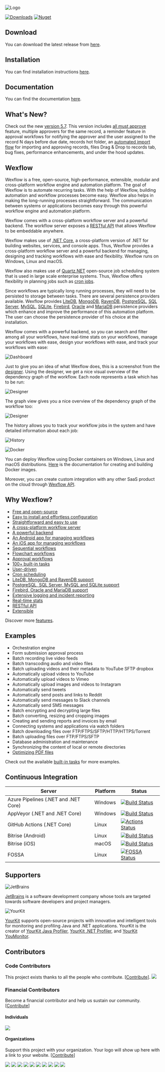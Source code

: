 ![Logo](https://aelassas.github.io/wexflow/images/wd-logo-4.jpg)

[![Downloads](https://img.shields.io/github/downloads/aelassas/Wexflow/total.svg)](https://wexflow.github.io/stats)
[![Nuget](https://img.shields.io/nuget/v/Wexflow)](https://www.nuget.org/packages/Wexflow)

## Download

You can download the latest release from [here](https://github.com/aelassas/Wexflow/releases/latest).

## Installation

You can find installation instructions [here](https://github.com/aelassas/Wexflow/wiki/Installation).

## Documentation

You can find the documentation [here](https://github.com/aelassas/Wexflow/wiki).

## What's New?

Check out the new [version 5.7](https://github.com/aelassas/Wexflow/releases/tag/v5.7). This version includes [all must approve](https://github.com/aelassas/Wexflow/wiki/Approval-workflows#all-must-approve) feature, multiple approvers for the same record, a reminder feature in approval workfows for notifying the approver and the user assigned to the record N days before due date, records hot folder, an [automated import flow](https://github.com/aelassas/Wexflow/wiki/Approval-workflows#automated-import-flow) for importing and approving records, files Drag & Drop to records tab, bug fixes, performance enhancements, and under the hood updates.

## Wexflow

Wexflow is a free, open-source, high-performance, extensible, modular and cross-platform workflow engine and automation platform. The goal of Wexflow is to automate recurring tasks. With the help of Wexflow, building automation and workflow processes become easy. Wexflow also helps in making the long-running processes straightforward. The communication between systems or applications becomes easy through this powerful workflow engine and automation platform.

Wexflow comes with a cross-platform workflow server and a powerful backend. The workflow server exposes a [RESTful API](https://github.com/aelassas/Wexflow/wiki/RESTful-API) that allows Wexflow to be embeddable anywhere.

Wexflow makes use of [.NET Core](https://www.microsoft.com/net/download), a cross-platform version of .NET for building websites, services, and console apps. Thus, Wexflow provides a cross-platform workflow server and a powerful backend for managing, designing and tracking workflows with ease and flexibility. Wexflow runs on Windows, Linux and macOS.

Wexflow also makes use of [Quartz.NET](https://www.quartz-scheduler.net/) open-source job scheduling system that is used in large scale enterprise systems. Thus, Wexflow offers flexibility in planning jobs such as [cron jobs](https://github.com/aelassas/Wexflow/wiki/Cron-scheduling).

Since workflows are typically long running processes, they will need to be persisted to storage between tasks. There are several persistence providers available. Wexflow provides [LiteDB](http://www.litedb.org/), [MongoDB](https://github.com/aelassas/Wexflow/wiki/MongoDB), [RavenDB](https://github.com/aelassas/Wexflow/wiki/RavenDB), [PostgreSQL](https://github.com/aelassas/Wexflow/wiki/PostgreSQL), [SQL Server](https://github.com/aelassas/Wexflow/wiki/SQL-Server), [MySQL](https://github.com/aelassas/Wexflow/wiki/MySQL), [SQLite](https://github.com/aelassas/Wexflow/wiki/SQLite), [Firebird](https://github.com/aelassas/Wexflow/wiki/Firebird), [Oracle](https://github.com/aelassas/Wexflow/wiki/Oracle) and [MariaDB](https://github.com/aelassas/Wexflow/wiki/MariaDB) persistence providers which enhance and improve the performance of this automation platform. The user can choose the persistence provider of his choice at the installation.

Wexflow comes with a powerful backend, so you can search and filter among all your workflows, have real-time stats on your workflows, manage your workflows with ease, design your workflows with ease, and track your workflows with ease:

![Dashboard](https://aelassas.github.io/wexflow/images/wbo-dashboard-4.4-2.png)

Just to give you an idea of what Wexflow does, this is a screenshot from the [designer](https://github.com/aelassas/Wexflow/wiki/Usage#designer). Using the designer, we get a nice visual overview of the dependency graph of the workflow. Each node represents a task which has to be run:

![Designer](https://aelassas.github.io/wexflow/images/wbo-designer-5.4.png)

The graph view gives you a nice overview of the dependency graph of the workflow too:

![Designer](https://aelassas.github.io/wexflow/images/wbo-designer-5.4-graph.png)

The history allows you to track your workflow jobs in the system and have detailed information about each job:

![History](https://aelassas.github.io/wexflow/images/wbo-history-5.3.png)

![Docker](https://aelassas.github.io/wexflow/images/small_h-trans.png)

You can deploy Wexflow using Docker containers on Windows, Linux and macOS distributions. [Here](https://github.com/aelassas/Wexflow/wiki/Docker) is the documentation for creating and building Docker images.

Moreover, you can create custom integration with any other SaaS product on the cloud through [Wexflow API](https://github.com/aelassas/Wexflow/wiki/RESTful-API).

## Why Wexflow?

- [Free and open-source](https://github.com/aelassas/Wexflow/wiki/Free-and-open-source)
- [Easy to install and effortless configuration](https://github.com/aelassas/Wexflow/wiki/Installation)
- [Straightforward and easy to use](https://github.com/aelassas/Wexflow/wiki/Usage)
- [A cross-platform workflow server](https://github.com/aelassas/Wexflow/wiki/Workflow-server)
- [A powerful backend](https://github.com/aelassas/Wexflow/wiki/Usage#backend)
- [An Android app for managing workflows](https://github.com/aelassas/Wexflow/wiki/Usage#android-manager)
- [An iOS app for managing workflows](https://github.com/aelassas/Wexflow/wiki/Usage#ios-manager)
- [Sequential workflows](https://github.com/aelassas/Wexflow/wiki/Samples#sequential-workflows)
- [Flowchart workflows](https://github.com/aelassas/Wexflow/wiki/Samples#flowchart-workflows)
- [Approval workflows](https://github.com/aelassas/Wexflow/wiki/Approval-workflows)
- [100+ built-in tasks](https://github.com/aelassas/Wexflow/wiki/Tasks-documentation)
- [User-driven](https://github.com/aelassas/Wexflow/wiki/User-driven)
- [Cron scheduling](https://github.com/aelassas/Wexflow/wiki/Cron-scheduling)
- [LiteDB, MongoDB and RavenDB support](https://github.com/aelassas/Wexflow/wiki/Databases)
- [PostgreSQL, SQL Server, MySQL and SQLite support](https://github.com/aelassas/Wexflow/wiki/Databases)
- [Firebird, Oracle and MariaDB support](https://github.com/aelassas/Wexflow/wiki/Databases)
- [Extensive logging and incident reporting](https://github.com/aelassas/Wexflow/wiki/Logging)
- [Real-time stats](https://github.com/aelassas/Wexflow/wiki/Usage#dashboard)
- [RESTful API](https://github.com/aelassas/Wexflow/wiki/RESTful-API)
- [Extensible](https://github.com/aelassas/Wexflow/wiki/Extensible)	

Discover more [features](https://github.com/aelassas/Wexflow/wiki#why-wexflow).

## Examples

- Orchestration engine
- Form submission approval process
- Batch recording live video feeds
- Batch transcoding audio and video files
- Batch uploading videos and their metadata to YouTube SFTP dropbox
- Automatically upload videos to YouTube
- Automatically upload videos to Vimeo
- Automatically upload images and videos to Instagram
- Automatically send tweets
- Automatically send posts and links to Reddit
- Automatically send messages to Slack channels
- Automatically send SMS messages
- Batch encrypting and decrypting large files
- Batch converting, resizing and cropping images
- Creating and sending reports and invoices by email
- Connecting systems and applications via watch folders
- Batch downloading files over FTP/FTPS/SFTP/HTTP/HTTPS/Torrent
- Batch uploading files over FTP/FTPS/SFTP
- Database administration and maintenance
- Synchronizing the content of local or remote directories
- [Optimizing PDF files](https://blogs.datalogics.com/2018/11/26/wexflow-automating-datalogics-pdf-tools/)

Check out the available [built-in tasks](https://github.com/aelassas/Wexflow/wiki/Tasks-documentation) for more examples.

## Continuous Integration

|  Server | Platform | Status |
----------|--------|-------|
|Azure Pipelines (.NET and .NET Core)| Windows |[![Build Status](https://aelassas.visualstudio.com/Wexflow/_apis/build/status/aelassas.Wexflow?branchName=master)](https://aelassas.visualstudio.com/Wexflow/_build/latest?definitionId=1&branchName=master)|
|AppVeyor (.NET and .NET Core)| Windows |[![Build Status](https://ci.appveyor.com/api/projects/status/github/aelassas/Wexflow?svg=true)](https://ci.appveyor.com/project/aelassas/wexflow)|
|GitHub Actions (.NET Core)| Linux |[![Actions Status](https://github.com/aelassas/Wexflow/workflows/.NET%20Core/badge.svg)](https://github.com/aelassas/Wexflow/actions)|
|Bitrise (Android)|Linux| [![Build Status](https://app.bitrise.io/app/0fb832132f6afa6d/status.svg?token=j49g0Gx7rNWkl4s41xM_kA)](https://app.bitrise.io/app/0fb832132f6afa6d)|
|Bitrise (iOS)|macOS | [![Build Status](https://app.bitrise.io/app/f8006552bdd4ee80/status.svg?token=Yd_71TrG-cqFvEC1oV5teQ)](https://app.bitrise.io/app/f8006552bdd4ee80)|
|FOSSA| Linux | [![FOSSA Status](https://app.fossa.com/api/projects/git%2Bgithub.com%2Faelassas%2FWexflow.svg?type=shield)](https://app.fossa.com/projects/git%2Bgithub.com%2Faelassas%2FWexflow?ref=badge_shield)|

## Supporters

![JetBrains](https://aelassas.github.io/wexflow/images/Jetbrains_logo.png)

[JetBrains](https://www.jetbrains.com/?from=Wexflow) is a software development company whose tools are targeted towards software developers and project managers.

![YourKit](https://aelassas.github.io/wexflow/images/yk_logo.png)

[YourKit](https://www.yourkit.com) supports open-source projects with innovative and intelligent tools for monitoring and profiling Java and .NET applications. YourKit is the creator of [YourKit Java Profiler](https://www.yourkit.com/java/profiler/), [YourKit .NET Profiler](https://www.yourkit.com/.net/profiler/), and [YourKit YouMonitor](https://www.yourkit.com/youmonitor/).

## Contributors

### Code Contributors

This project exists thanks to all the people who contribute. [[Contribute](https://github.com/aelassas/Wexflow/blob/master/.github/CONTRIBUTING.md)].
<a href="https://github.com/aelassas/Wexflow/graphs/contributors"><img src="https://opencollective.com/Wexflow/contributors.svg?width=890&button=false" /></a>

### Financial Contributors

Become a financial contributor and help us sustain our community. [[Contribute](https://opencollective.com/Wexflow/contribute)]

#### Individuals

<a href="https://opencollective.com/Wexflow"><img src="https://opencollective.com/Wexflow/individuals.svg?width=890"></a>

#### Organizations

Support this project with your organization. Your logo will show up here with a link to your website. [[Contribute](https://opencollective.com/Wexflow/contribute)]

<a href="https://opencollective.com/Wexflow/organization/0/website"><img src="https://opencollective.com/Wexflow/organization/0/avatar.svg"></a>
<a href="https://opencollective.com/Wexflow/organization/1/website"><img src="https://opencollective.com/Wexflow/organization/1/avatar.svg"></a>
<a href="https://opencollective.com/Wexflow/organization/2/website"><img src="https://opencollective.com/Wexflow/organization/2/avatar.svg"></a>
<a href="https://opencollective.com/Wexflow/organization/3/website"><img src="https://opencollective.com/Wexflow/organization/3/avatar.svg"></a>
<a href="https://opencollective.com/Wexflow/organization/4/website"><img src="https://opencollective.com/Wexflow/organization/4/avatar.svg"></a>
<a href="https://opencollective.com/Wexflow/organization/5/website"><img src="https://opencollective.com/Wexflow/organization/5/avatar.svg"></a>
<a href="https://opencollective.com/Wexflow/organization/6/website"><img src="https://opencollective.com/Wexflow/organization/6/avatar.svg"></a>
<a href="https://opencollective.com/Wexflow/organization/7/website"><img src="https://opencollective.com/Wexflow/organization/7/avatar.svg"></a>
<a href="https://opencollective.com/Wexflow/organization/8/website"><img src="https://opencollective.com/Wexflow/organization/8/avatar.svg"></a>
<a href="https://opencollective.com/Wexflow/organization/9/website"><img src="https://opencollective.com/Wexflow/organization/9/avatar.svg"></a>
